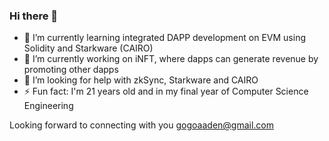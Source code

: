 ### Hi there 👋

- 🌱 I’m currently learning integrated DAPP development on EVM using Solidity and Starkware (CAIRO)
- 🔭 I’m currently working on iNFT, where dapps can generate revenue by promoting other dapps
- 🤔 I’m looking for help with zkSync, Starkware and CAIRO
- ⚡ Fun fact: I'm 21 years old and in my final year of Computer Science Engineering

Looking forward to connecting with you gogoaaden@gmail.com

<!--
**aaden-v2/aaden-v2** is a ✨ _special_ ✨ repository because its `README.md` (this file) appears on your GitHub profile.

Here are some ideas to get you started:


- 🌱 I’m currently learning ...
- 👯 I’m looking to collaborate on ...
- 🤔 I’m looking for help with ...
- 💬 Ask me about ...
- 📫 How to reach me: ...
- 😄 Pronouns: ...
- ⚡ Fun fact: ...
-->
